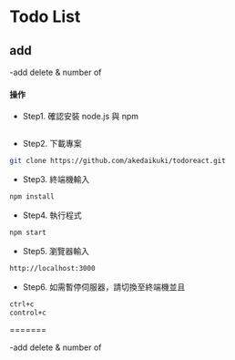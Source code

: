 # Todo List

## add

-add delete & number of

#### 操作

- Step1. 確認安裝 node.js 與 npm

```bash

```

- Step2. 下載專案

```bash
git clone https://github.com/akedaikuki/todoreact.git
```

- Step3. 終端機輸入

```bash
npm install
```

- Step4. 執行程式

```bash
npm start
```

- Step5. 瀏覽器輸入

```bash
http://localhost:3000
```

- Step6. 如需暫停伺服器，請切換至終端機並且

```bash
ctrl+c
control+c
```

=======

-add delete & number of
